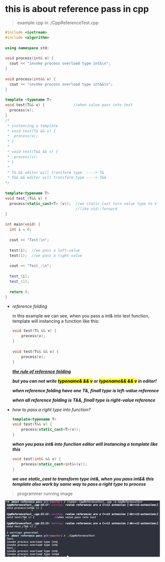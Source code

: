 # this is about reference pass in cpp

> example cpp in ./CppReferenceTest.cpp

```c++
#include <iostream>
#include <algorithm>

using namespace std;

void process(int& v) {
  cout << "invoke process overload type int&\n";
}

void process(int&& v) {
  cout << "invoke process overload type int&&\n";
}

template <typename T>
void test(T&& v) {             //when value pass into test 
  process(v);                  
}
/*
 * instancing a template
 * void test(T& && v) {
 *  process(v);
 * }
 *
 * void test(T&& && v) {
 *  process(v);
 * }
 *
 * T& && editor will transform type  ----> T&
 * T&& && editor will transform type ----> T&&
*/

template<typename T>
void test_(T&& v) {
  process(static_cast<T> (v));  //we static_cast turn value type to V
                                //like std::forward
}

int main(void) {
  int i = 0;
  
  cout << "Test:\n";

  test(i);  //we pass a left-value
  test(1);  //we pass a right-value

  cout << "Test_:\n";

  test_(i);
  test_(1);

  return 0;
}
```

- *reference folding*
    
    in this example we can see, when you pass a int& into test function, template will instancing a function like this:

    ```c++
    void test(T& && v) {
        process(v);
    }

    void test(T&& && v) {
        process(v);
    }
    ```

    *__<u>the rule of reference folding</u>__*

    *__but you can not write <mark>typename& && v</mark> or <mark>typename&& && v</mark> in editor!__*

    *__when reference folding have one T&, finall type is left-value reference__*
    
    *__when all reference folding is T&&, finall type is right-value reference__*

- *how to pass a right type into function?*

    ```c++
    template<typename T> 
    void test(T&& v) {
        process(static_cast<T>(v));
    }
    ```

    *__when you pass int& into function editor will instancing a template like this__*

    ```c++
    void test(int& && v) {
        process(static_cast<int&>(v));
    }
    ```

    *__we use static_cast to transform type int&, when you pass int&& this template also work by same way to pass a right type to process__*


> programmer running image

![Alt text](image.png)